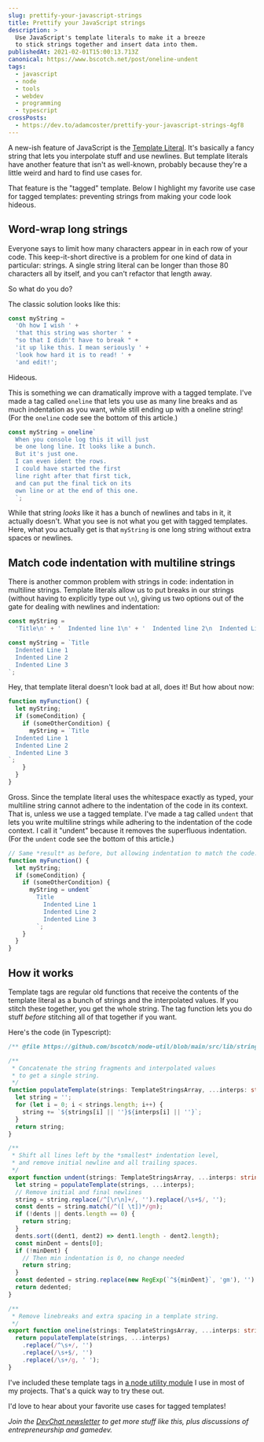 ```yaml
---
slug: prettify-your-javascript-strings
title: Prettify your JavaScript strings
description: >
  Use JavaScript's template literals to make it a breeze
  to stick strings together and insert data into them.
publishedAt: 2021-02-01T15:00:13.713Z
canonical: https://www.bscotch.net/post/oneline-undent
tags:
  - javascript
  - node
  - tools
  - webdev
  - programming
  - typescript
crossPosts:
  - https://dev.to/adamcoster/prettify-your-javascript-strings-4gf8
---
```


A new-ish feature of JavaScript is the [Template Literal](https://developer.mozilla.org/en-US/docs/Web/JavaScript/Reference/Template_literals). It's basically a fancy string that lets you interpolate stuff and use newlines. But template literals have another feature that isn't as well-known, probably because they're a little weird and hard to find use cases for.

That feature is the "tagged" template. Below I highlight my favorite use case for tagged templates: preventing strings from making your code look hideous.

## Word-wrap long strings

Everyone says to limit how many characters appear in in each row of your code. This keep-it-short directive is a problem for one kind of data in particular: strings. A single string literal can be longer than those 80 characters all by itself, and you can't refactor that length away.

So what do you do?

The classic solution looks like this:

```js
const myString =
  'Oh how I wish ' +
  'that this string was shorter ' +
  "so that I didn't have to break " +
  'it up like this. I mean seriously ' +
  'look how hard it is to read! ' +
  'and edit!';
```

Hideous.

This is something we can dramatically improve with a tagged template. I've made a tag called `oneline` that lets you use as many line breaks and as much indentation as you want, while still ending up with a oneline string! (For the `oneline` code see the bottom of this article.)

```js
const myString = oneline`
  When you console log this it will just
  be one long line. It looks like a bunch.
  But it's just one.
  I can even ident the rows.
  I could have started the first
  line right after that first tick,
  and can put the final tick on its
  own line or at the end of this one.
  `;
```

While that string _looks_ like it has a bunch of newlines and tabs in it, it actually doesn't. What you see is not what you get with tagged templates. Here, what you actually get is that `myString` is one long string without extra spaces or newlines.

## Match code indentation with multiline strings

There is another common problem with strings in code: indentation in multiline strings. Template literals allow us to put breaks in our strings (without having to explicitly type out `\n`), giving us two options out of the gate for dealing with newlines and indentation:

```js
const myString =
  'Title\n' + '  Indented line 1\n' + '  Indented line 2\n  Indented Line 3\n';

const myString = `Title
  Indented Line 1
  Indented Line 2
  Indented Line 3
`;
```

Hey, that template literal doesn't look bad at all, does it! But how about now:

```js
function myFunction() {
  let myString;
  if (someCondition) {
    if (someOtherCondition) {
      myString = `Title
  Indented Line 1
  Indented Line 2
  Indented Line 3
`;
    }
  }
}
```

Gross. Since the template literal uses the whitespace exactly as typed, your multiline string cannot adhere to the indentation of the code in its context. That is, unless we use a tagged template. I've made a tag called `undent` that lets you write multiline strings while adhering to the indentation of the code context. I call it "undent" because it removes the superfluous indentation. (For the `undent` code see the bottom of this article.)

```js
// Same *result* as before, but allowing indentation to match the code.
function myFunction() {
  let myString;
  if (someCondition) {
    if (someOtherCondition) {
      myString = undent`
        Title
          Indented Line 1
          Indented Line 2
          Indented Line 3
        `;
    }
  }
}
```

## How it works

Template tags are regular old functions that receive the contents of the template literal as a bunch of strings and the interpolated values. If you stitch these together, you get the whole string. The tag function lets you do stuff _before_ stitching all of that together if you want.

Here's the code (in Typescript):

```ts
/** @file https://github.com/bscotch/node-util/blob/main/src/lib/strings.ts **/

/**
 * Concatenate the string fragments and interpolated values
 * to get a single string.
 */
function populateTemplate(strings: TemplateStringsArray, ...interps: string[]) {
  let string = '';
  for (let i = 0; i < strings.length; i++) {
    string += `${strings[i] || ''}${interps[i] || ''}`;
  }
  return string;
}

/**
 * Shift all lines left by the *smallest* indentation level,
 * and remove initial newline and all trailing spaces.
 */
export function undent(strings: TemplateStringsArray, ...interps: string[]) {
  let string = populateTemplate(strings, ...interps);
  // Remove initial and final newlines
  string = string.replace(/^[\r\n]+/, '').replace(/\s+$/, '');
  const dents = string.match(/^([ \t])*/gm);
  if (!dents || dents.length == 0) {
    return string;
  }
  dents.sort((dent1, dent2) => dent1.length - dent2.length);
  const minDent = dents[0];
  if (!minDent) {
    // Then min indentation is 0, no change needed
    return string;
  }
  const dedented = string.replace(new RegExp(`^${minDent}`, 'gm'), '');
  return dedented;
}

/**
 * Remove linebreaks and extra spacing in a template string.
 */
export function oneline(strings: TemplateStringsArray, ...interps: string[]) {
  return populateTemplate(strings, ...interps)
    .replace(/^\s+/, '')
    .replace(/\s+$/, '')
    .replace(/\s+/g, ' ');
}
```

I've included these template tags in [a node utility module](https://www.npmjs.com/package/@bscotch/utility) I use in most of my projects. That's a quick way to try these out.

I'd love to hear about your favorite use cases for tagged templates!

_Join the [DevChat newsletter](https://tinybs.co/devchat) to get more stuff like this, plus discussions of entrepreneurship and gamedev._

